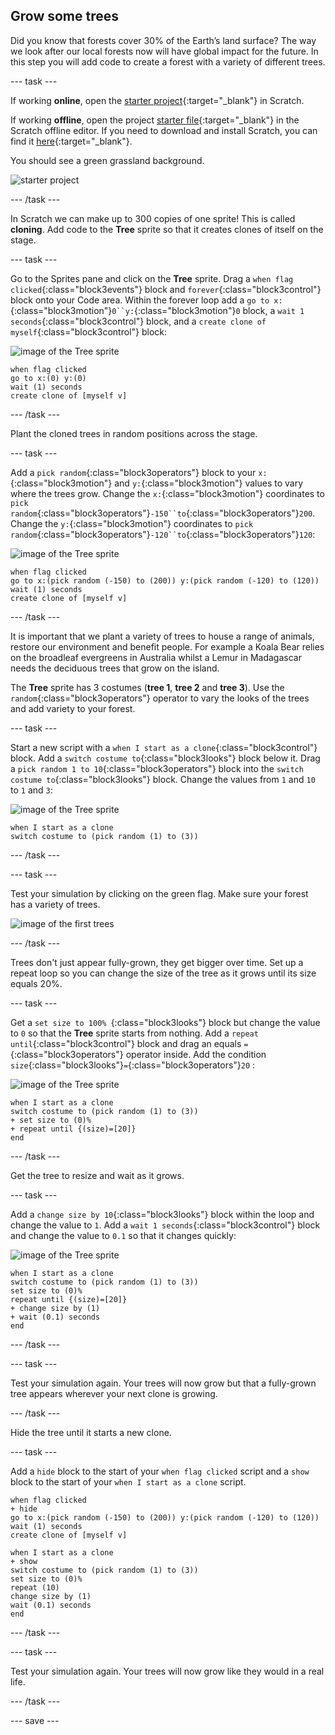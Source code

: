 ## Grow some trees

Did you know that forests cover 30% of the Earth’s land surface? The way we look after our local forests now will have global impact for the future. In this step you will add code to create a forest with a variety of different trees.

--- task ---

If working **online**, open the [starter project](http://rpf.io/p/en/projectName-on){:target="_blank"} in Scratch.

If working **offline**, open the project [starter file](http://rpf.io/p/en/projectName-get){:target="_blank"} in the Scratch offline editor. If you need to download and install Scratch, you can find it [here](https://scratch.mit.edu/download){:target="_blank"}.

You should see a green grassland background.

![starter project](images/starter_project.png)

--- /task ---

In Scratch we can make up to 300 copies of one sprite! This is called **cloning**. Add code to the **Tree** sprite so that it creates clones of itself on the stage.

--- task ---

Go to the Sprites pane and click on the **Tree** sprite. Drag a `when flag clicked`{:class="block3events"} block and `forever`{:class="block3control"} block onto your Code area. Within the forever loop add a `go to x:`{:class="block3motion"}`0``y:`{:class="block3motion"}`0` block, a `wait 1 seconds`{:class="block3control"} block, and a `create clone of myself`{:class="block3control"} block:

![image of the Tree sprite](images/tree-sprite.png)

```blocks3
when flag clicked
go to x:(0) y:(0)
wait (1) seconds
create clone of [myself v]
```

--- /task ---

Plant the cloned trees in random positions across the stage.

--- task ---

Add a `pick random`{:class="block3operators"} block to your `x:`{:class="block3motion"} and `y:`{:class="block3motion"} values to vary where the trees grow. Change the `x:`{:class="block3motion"} coordinates to `pick random`{:class="block3operators"}`-150``to`{:class="block3operators"}`200`. Change the `y:`{:class="block3motion"} coordinates to `pick random`{:class="block3operators"}`-120``to`{:class="block3operators"}`120`:

![image of the Tree sprite](images/tree-sprite.png)

```blocks3
when flag clicked
go to x:(pick random (-150) to (200)) y:(pick random (-120) to (120))
wait (1) seconds
create clone of [myself v]
```

--- /task ---

It is important that we plant a variety of trees to house a range of animals, restore our environment and benefit people. For example a Koala Bear relies on the broadleaf evergreens in Australia whilst a Lemur in Madagascar needs the deciduous trees that grow on the island.  

The **Tree** sprite has 3 costumes (**tree 1**, **tree 2** and **tree 3**). Use the `random`{:class="block3operators"} operator to vary the looks of the trees and add variety to your forest.

--- task ---

Start a new script with a `when I start as a clone`{:class="block3control"} block. Add a `switch costume to`{:class="block3looks"} block below it. Drag a `pick random 1 to 10`{:class="block3operators"} block into the `switch costume to`{:class="block3looks"} block. Change the values from `1` and `10` to `1` and `3`:  

![image of the Tree sprite](images/tree-sprite.png)

```blocks3
when I start as a clone
switch costume to (pick random (1) to (3))
```

--- /task ---

--- task ---

Test your simulation by clicking on the green flag. Make sure your forest has a variety of trees.

![image of the first trees ](images/first-trees.png)

--- /task ---

Trees don't just appear fully-grown, they get bigger over time. Set up a repeat loop so you can change the size of the tree as it grows until its size equals 20%.

--- task ---

Get a `set size to 100% `{:class="block3looks"} block but change the value to `0` so that the **Tree** sprite starts from nothing. Add a `repeat until`{:class="block3control"} block and drag an equals `=`{:class="block3operators"} operator inside. Add the condition `size`{:class="block3looks"}`=`{:class="block3operators"}`20` :

![image of the Tree sprite](images/tree-sprite.png)

```blocks3
when I start as a clone
switch costume to (pick random (1) to (3))
+ set size to (0)%
+ repeat until {(size)=[20]}
end
```

--- /task ---

Get the tree to resize and wait as it grows.

--- task ---

 Add a `change size by 10`{:class="block3looks"} block within the loop and change the value to `1`. Add a `wait 1 seconds`{:class="block3control"} block and change the value to `0.1` so that it changes quickly:  

![image of the Tree sprite](images/tree-sprite.png)

```blocks3
when I start as a clone
switch costume to (pick random (1) to (3))
set size to (0)%
repeat until {(size)=[20]}
+ change size by (1)
+ wait (0.1) seconds
end
```

--- /task ---

--- task ---

Test your simulation again. Your trees will now grow but that a fully-grown tree appears wherever your next clone is growing.

--- /task ---

Hide the tree until it starts a new clone. 

--- task ---

Add a `hide` block to the start of your `when flag clicked` script and a `show` block to the start of your `when I start as a clone` script.

```blocks3
when flag clicked
+ hide
go to x:(pick random (-150) to (200)) y:(pick random (-120) to (120))
wait (1) seconds
create clone of [myself v]
```

```blocks3
when I start as a clone
+ show
switch costume to (pick random (1) to (3))
set size to (0)%
repeat (10)
change size by (1)
wait (0.1) seconds
end
```

--- /task ---

--- task ---

Test your simulation again. Your trees will now grow like they would in a real life.

--- /task ---

--- save ---
